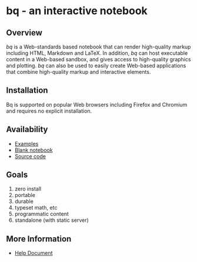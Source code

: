 # bq - an interactive notebook

## Overview

*bq* is a Web-standards based notebook that can render high-quality markup including HTML, Markdown and LaTeX.
In addition, *bq* can host executable content in a Web-based sandbox, and gives access to high-quality graphics and plotting.
*bq* can also be used to easily create Web-based applications that combine high-quality markup and interactive elements.

## Installation

Bq is supported on popular Web browsers including Firefox and Chromium and requires no explicit installation.

## Availability

* [Examples](https://ed-puckett.github.io/bq/examples/index.html)
* [Blank notebook](https://ed-puckett.github.io/bq/dist/index.html)
* [Source code](https://github.com/ed-puckett/bq)

## Goals

1. zero install
1. portable
1. durable
1. typeset math, etc
1. programmatic content
1. standalone (with static server)

## More Information

* [Help Document](https://ed-puckett.github.io/bq/dist/help.html)
